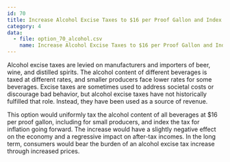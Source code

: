 ```yaml
---
id: 70
title: Increase Alcohol Excise Taxes to $16 per Proof Gallon and Index to Inflation
category: 4
data:
  - file: option_70_alcohol.csv
    name: Increase Alcohol Excise Taxes to $16 per Proof Gallon and Index to Inflation
---
```


Alcohol excise taxes are levied on manufacturers and importers of beer, wine, and distilled spirits. The alcohol content of different beverages is taxed at different rates, and smaller producers face lower rates for some beverages. Excise taxes are sometimes used to address societal costs or discourage bad behavior, but alcohol excise taxes have not historically fulfilled that role. Instead, they have been used as a source of revenue.

This option would uniformly tax the alcohol content of all beverages at $16 per proof gallon, including for small producers, and index the tax for inflation going forward. The increase would have a slightly negative effect on the economy and a regressive impact on after-tax incomes. In the long term, consumers would bear the burden of an alcohol excise tax increase through increased prices.